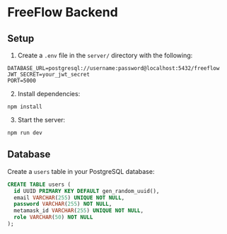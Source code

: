 # FreeFlow Backend

## Setup

1. Create a `.env` file in the `server/` directory with the following:

```
DATABASE_URL=postgresql://username:password@localhost:5432/freeflow
JWT_SECRET=your_jwt_secret
PORT=5000
```

2. Install dependencies:

```
npm install
```

3. Start the server:

```
npm run dev
```

## Database

Create a `users` table in your PostgreSQL database:

```sql
CREATE TABLE users (
  id UUID PRIMARY KEY DEFAULT gen_random_uuid(),
  email VARCHAR(255) UNIQUE NOT NULL,
  password VARCHAR(255) NOT NULL,
  metamask_id VARCHAR(255) UNIQUE NOT NULL,
  role VARCHAR(50) NOT NULL
);
```
